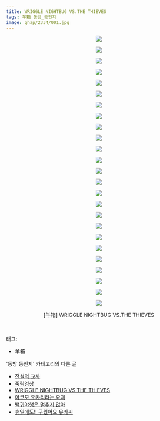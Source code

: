 ```yaml
---
title: WRIGGLE NIGHTBUG VS.THE THIEVES
tags: 羊箱 동방_동인지
image: ghap/2334/001.jpg
---
```

<div class="article">
<p style="text-align: center; clear: none; float: none;"><img src="{{ site.nasurl }}/ghap/2334/001.jpg"/></p>
<p style="text-align: center; clear: none; float: none;"><img src="{{ site.nasurl }}/ghap/2334/002.jpg"/></p>
<p style="text-align: center; clear: none; float: none;"><img src="{{ site.nasurl }}/ghap/2334/003.jpg"/></p>
<p style="text-align: center; clear: none; float: none;"><img src="{{ site.nasurl }}/ghap/2334/004.jpg"/></p>
<p style="text-align: center; clear: none; float: none;"><img src="{{ site.nasurl }}/ghap/2334/005.jpg"/></p>
<p style="text-align: center; clear: none; float: none;"><img src="{{ site.nasurl }}/ghap/2334/006.jpg"/></p>
<p style="text-align: center; clear: none; float: none;"><img src="{{ site.nasurl }}/ghap/2334/007.jpg"/></p>
<p style="text-align: center; clear: none; float: none;"><img src="{{ site.nasurl }}/ghap/2334/008.jpg"/></p>
<p style="text-align: center; clear: none; float: none;"><img src="{{ site.nasurl }}/ghap/2334/009.jpg"/></p>
<p style="text-align: center; clear: none; float: none;"><img src="{{ site.nasurl }}/ghap/2334/010.jpg"/></p>
<p style="text-align: center; clear: none; float: none;"><img src="{{ site.nasurl }}/ghap/2334/011.jpg"/></p>
<p style="text-align: center; clear: none; float: none;"><img src="{{ site.nasurl }}/ghap/2334/012.jpg"/></p>
<p style="text-align: center; clear: none; float: none;"><img src="{{ site.nasurl }}/ghap/2334/013.jpg"/></p>
<p style="text-align: center; clear: none; float: none;"><img src="{{ site.nasurl }}/ghap/2334/014.jpg"/></p>
<p style="text-align: center; clear: none; float: none;"><img src="{{ site.nasurl }}/ghap/2334/015.jpg"/></p>
<p style="text-align: center; clear: none; float: none;"><img src="{{ site.nasurl }}/ghap/2334/016.jpg"/></p>
<p style="text-align: center; clear: none; float: none;"><img src="{{ site.nasurl }}/ghap/2334/017.jpg"/></p>
<p style="text-align: center; clear: none; float: none;"><img src="{{ site.nasurl }}/ghap/2334/018.jpg"/></p>
<p style="text-align: center; clear: none; float: none;"><img src="{{ site.nasurl }}/ghap/2334/019.jpg"/></p>
<p style="text-align: center; clear: none; float: none;"><img src="{{ site.nasurl }}/ghap/2334/020.jpg"/></p>
<p style="text-align: center; clear: none; float: none;"><img src="{{ site.nasurl }}/ghap/2334/021.jpg"/></p>
<p style="text-align: center; clear: none; float: none;"><img src="{{ site.nasurl }}/ghap/2334/022.jpg"/></p>
<p style="text-align: center; clear: none; float: none;"><img src="{{ site.nasurl }}/ghap/2334/023.jpg"/></p>
<p style="text-align: center; clear: none; float: none;"><img src="{{ site.nasurl }}/ghap/2334/024.jpg"/></p>
<p style="text-align: center; clear: none; float: none;"><img src="{{ site.nasurl }}/ghap/2334/025.jpg"/></p>
<p style="text-align: center; clear: none; float: none;">[羊箱] WRIGGLE NIGHTBUG VS.THE THIEVES</p>
<p><br/></p>
</div><div class="tagTrail">
<p>태그: </p>
<ul>
<li>羊箱</li>
</ul>
</div><div class="another">
<p>'동방 동인지' 카테고리의 다른 글</p>
<ul>
<li><a href="/2016-09-25-ghap_2336">전설의 교사</a></li>
<li><a href="/2016-09-25-ghap_2335">죽림영상</a></li>
<li><a href="/2016-09-25-ghap_2334">WRIGGLE NIGHTBUG VS.THE THIEVES</a></li>
<li><a href="/2016-09-25-ghap_2332">야쿠모 유카리라는 요괴</a></li>
<li><a href="/2016-09-25-ghap_2331">백귀야행은 멈추지 않아</a></li>
<li><a href="/2016-09-25-ghap_2329">휴일에도!! 구웠어요 유카씨</a></li>
</ul>
</div><div class="cb_module cb_fluid">
<div class="cb_wrt cb_profile">
</div><!-- commentList close -->
</div>